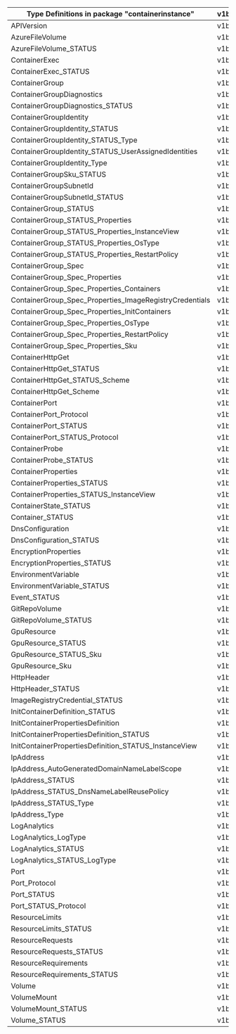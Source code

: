| Type Definitions in package "containerinstance"         | v1beta20211001 |
|---------------------------------------------------------|----------------|
| APIVersion                                              | v1beta20211001 |
| AzureFileVolume                                         | v1beta20211001 |
| AzureFileVolume_STATUS                                  | v1beta20211001 |
| ContainerExec                                           | v1beta20211001 |
| ContainerExec_STATUS                                    | v1beta20211001 |
| ContainerGroup                                          | v1beta20211001 |
| ContainerGroupDiagnostics                               | v1beta20211001 |
| ContainerGroupDiagnostics_STATUS                        | v1beta20211001 |
| ContainerGroupIdentity                                  | v1beta20211001 |
| ContainerGroupIdentity_STATUS                           | v1beta20211001 |
| ContainerGroupIdentity_STATUS_Type                      | v1beta20211001 |
| ContainerGroupIdentity_STATUS_UserAssignedIdentities    | v1beta20211001 |
| ContainerGroupIdentity_Type                             | v1beta20211001 |
| ContainerGroupSku_STATUS                                | v1beta20211001 |
| ContainerGroupSubnetId                                  | v1beta20211001 |
| ContainerGroupSubnetId_STATUS                           | v1beta20211001 |
| ContainerGroup_STATUS                                   | v1beta20211001 |
| ContainerGroup_STATUS_Properties                        | v1beta20211001 |
| ContainerGroup_STATUS_Properties_InstanceView           | v1beta20211001 |
| ContainerGroup_STATUS_Properties_OsType                 | v1beta20211001 |
| ContainerGroup_STATUS_Properties_RestartPolicy          | v1beta20211001 |
| ContainerGroup_Spec                                     | v1beta20211001 |
| ContainerGroup_Spec_Properties                          | v1beta20211001 |
| ContainerGroup_Spec_Properties_Containers               | v1beta20211001 |
| ContainerGroup_Spec_Properties_ImageRegistryCredentials | v1beta20211001 |
| ContainerGroup_Spec_Properties_InitContainers           | v1beta20211001 |
| ContainerGroup_Spec_Properties_OsType                   | v1beta20211001 |
| ContainerGroup_Spec_Properties_RestartPolicy            | v1beta20211001 |
| ContainerGroup_Spec_Properties_Sku                      | v1beta20211001 |
| ContainerHttpGet                                        | v1beta20211001 |
| ContainerHttpGet_STATUS                                 | v1beta20211001 |
| ContainerHttpGet_STATUS_Scheme                          | v1beta20211001 |
| ContainerHttpGet_Scheme                                 | v1beta20211001 |
| ContainerPort                                           | v1beta20211001 |
| ContainerPort_Protocol                                  | v1beta20211001 |
| ContainerPort_STATUS                                    | v1beta20211001 |
| ContainerPort_STATUS_Protocol                           | v1beta20211001 |
| ContainerProbe                                          | v1beta20211001 |
| ContainerProbe_STATUS                                   | v1beta20211001 |
| ContainerProperties                                     | v1beta20211001 |
| ContainerProperties_STATUS                              | v1beta20211001 |
| ContainerProperties_STATUS_InstanceView                 | v1beta20211001 |
| ContainerState_STATUS                                   | v1beta20211001 |
| Container_STATUS                                        | v1beta20211001 |
| DnsConfiguration                                        | v1beta20211001 |
| DnsConfiguration_STATUS                                 | v1beta20211001 |
| EncryptionProperties                                    | v1beta20211001 |
| EncryptionProperties_STATUS                             | v1beta20211001 |
| EnvironmentVariable                                     | v1beta20211001 |
| EnvironmentVariable_STATUS                              | v1beta20211001 |
| Event_STATUS                                            | v1beta20211001 |
| GitRepoVolume                                           | v1beta20211001 |
| GitRepoVolume_STATUS                                    | v1beta20211001 |
| GpuResource                                             | v1beta20211001 |
| GpuResource_STATUS                                      | v1beta20211001 |
| GpuResource_STATUS_Sku                                  | v1beta20211001 |
| GpuResource_Sku                                         | v1beta20211001 |
| HttpHeader                                              | v1beta20211001 |
| HttpHeader_STATUS                                       | v1beta20211001 |
| ImageRegistryCredential_STATUS                          | v1beta20211001 |
| InitContainerDefinition_STATUS                          | v1beta20211001 |
| InitContainerPropertiesDefinition                       | v1beta20211001 |
| InitContainerPropertiesDefinition_STATUS                | v1beta20211001 |
| InitContainerPropertiesDefinition_STATUS_InstanceView   | v1beta20211001 |
| IpAddress                                               | v1beta20211001 |
| IpAddress_AutoGeneratedDomainNameLabelScope             | v1beta20211001 |
| IpAddress_STATUS                                        | v1beta20211001 |
| IpAddress_STATUS_DnsNameLabelReusePolicy                | v1beta20211001 |
| IpAddress_STATUS_Type                                   | v1beta20211001 |
| IpAddress_Type                                          | v1beta20211001 |
| LogAnalytics                                            | v1beta20211001 |
| LogAnalytics_LogType                                    | v1beta20211001 |
| LogAnalytics_STATUS                                     | v1beta20211001 |
| LogAnalytics_STATUS_LogType                             | v1beta20211001 |
| Port                                                    | v1beta20211001 |
| Port_Protocol                                           | v1beta20211001 |
| Port_STATUS                                             | v1beta20211001 |
| Port_STATUS_Protocol                                    | v1beta20211001 |
| ResourceLimits                                          | v1beta20211001 |
| ResourceLimits_STATUS                                   | v1beta20211001 |
| ResourceRequests                                        | v1beta20211001 |
| ResourceRequests_STATUS                                 | v1beta20211001 |
| ResourceRequirements                                    | v1beta20211001 |
| ResourceRequirements_STATUS                             | v1beta20211001 |
| Volume                                                  | v1beta20211001 |
| VolumeMount                                             | v1beta20211001 |
| VolumeMount_STATUS                                      | v1beta20211001 |
| Volume_STATUS                                           | v1beta20211001 |
